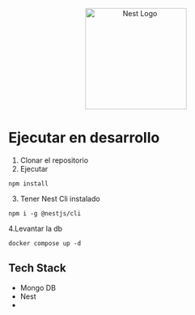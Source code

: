 <p align="center">
  <a href="http://nestjs.com/" target="blank"><img src="https://nestjs.com/img/logo-small.svg" width="200" alt="Nest Logo" /></a>
</p>

# Ejecutar en desarrollo
1. Clonar el repositorio
2. Ejecutar
```
npm install
```
3. Tener Nest Cli instalado
```
npm i -g @nestjs/cli
```
4.Levantar la db
```
docker compose up -d
```

## Tech Stack
* Mongo DB
* Nest
* 